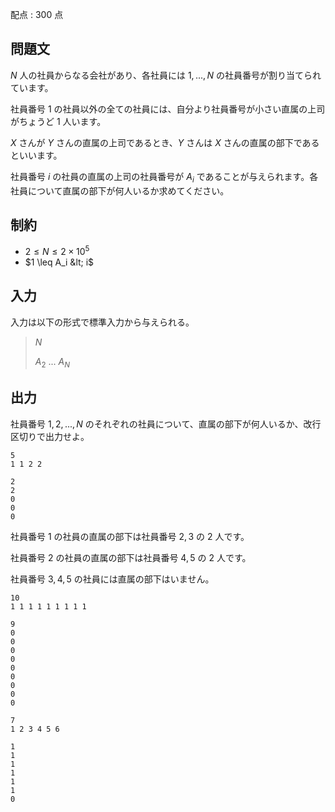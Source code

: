 配点 : $300$ 点

## 問題文

$N$ 人の社員からなる会社があり、各社員には $1,...,N$ の社員番号が割り当てられています。

社員番号 $1$ の社員以外の全ての社員には、自分より社員番号が小さい直属の上司がちょうど $1$ 人います。

$X$ さんが $Y$ さんの直属の上司であるとき、$Y$ さんは $X$ さんの直属の部下であるといいます。

社員番号 $i$ の社員の直属の上司の社員番号が $A_i$ であることが与えられます。各社員について直属の部下が何人いるか求めてください。

## 制約

- $2 \leq N \leq 2 \times 10^5$
- $1 \leq A_i &lt; i$

## 入力

入力は以下の形式で標準入力から与えられる。

> $N$
> 
> $A_2$ $...$ $A_N$

## 出力

社員番号 $1,2,...,N$ のそれぞれの社員について、直属の部下が何人いるか、改行区切りで出力せよ。

```input1
5
1 1 2 2
```

```output1
2
2
0
0
0
```

社員番号 $1$ の社員の直属の部下は社員番号 $2,3$ の $2$ 人です。

社員番号 $2$ の社員の直属の部下は社員番号 $4,5$ の $2$ 人です。

社員番号 $3,4,5$ の社員には直属の部下はいません。

```input2
10
1 1 1 1 1 1 1 1 1
```

```output2
9
0
0
0
0
0
0
0
0
0
```

```input3
7
1 2 3 4 5 6
```

```output3
1
1
1
1
1
1
0
```